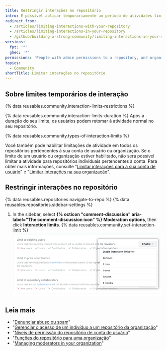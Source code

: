```yaml
---
title: Restringir interações no repositório
intro: É possível aplicar temporariamente um período de atividades limitadas para certos usuários em um repositório público.
redirect_from:
  - /articles/limiting-interactions-with-your-repository
  - /articles/limiting-interactions-in-your-repository
  - /github/building-a-strong-community/limiting-interactions-in-your-repository
versions:
  fpt: '*'
  ghec: '*'
permissions: 'People with admin permissions to a repository, and organization moderators, can temporarily limit interactions in that repository.'
topics:
  - Community
shortTitle: Limitar interações no repositório
---
```


## Sobre limites temporários de interação

{% data reusables.community.interaction-limits-restrictions %}

{% data reusables.community.interaction-limits-duration %} Após a duração do seu limite, os usuários podem retomar à atividade normal no seu repositório.

{% data reusables.community.types-of-interaction-limits %}

Você também pode habilitar limitações de atividade em todos os repositórios pertencentes à sua conta de usuário ou organização. Se o limite de um usuário ou organização estiver habilitado, não será possível limitar a atividade para repositórios individuais pertencentes à conta. Para obter mais informações, consulte "[Limitar interações para a sua conta de usuário](/communities/moderating-comments-and-conversations/limiting-interactions-for-your-user-account)" e "[Limitar interações na sua organização](/communities/moderating-comments-and-conversations/limiting-interactions-in-your-organization)".

## Restringir interações no repositório

{% data reusables.repositories.navigate-to-repo %}
{% data reusables.repositories.sidebar-settings %}
1. In the sidebar, select **{% octicon "comment-discussion" aria-label="The comment-discussion icon" %} Moderation options**, then click **Interaction limits**.
{% data reusables.community.set-interaction-limit %}
  ![Opções Temporary interaction limit (Restrições de interação temporárias)](/assets/images/help/repository/temporary-interaction-limits-options.png)

## Leia mais
- "[Denunciar abuso ou spam](/communities/maintaining-your-safety-on-github/reporting-abuse-or-spam)"
- "[Gerenciar o acesso de um indivíduo a um repositório da organização](/articles/managing-an-individual-s-access-to-an-organization-repository)"
- "[Níveis de permissão do repositório de conta de usuário](/articles/permission-levels-for-a-user-account-repository)"
- "[Funções do repositório para uma organização](/organizations/managing-access-to-your-organizations-repositories/repository-roles-for-an-organization)"
- "[Managing moderators in your organization](/organizations/managing-peoples-access-to-your-organization-with-roles/managing-moderators-in-your-organization)"
